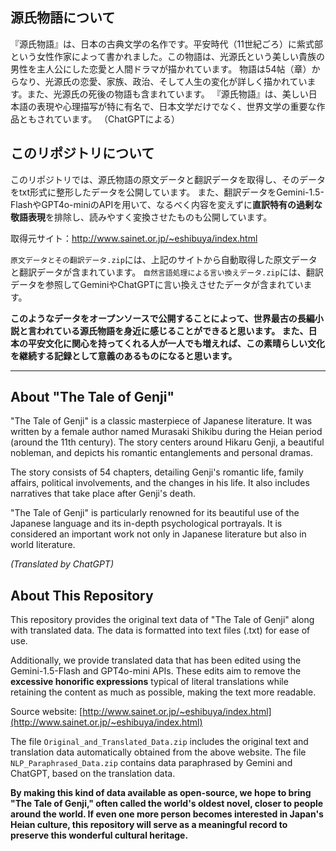 ## 源氏物語について
『源氏物語』は、日本の古典文学の名作です。平安時代（11世紀ごろ）に紫式部という女性作家によって書かれました。この物語は、光源氏という美しい貴族の男性を主人公にした恋愛と人間ドラマが描かれています。
物語は54帖（章）からなり、光源氏の恋愛、家族、政治、そして人生の変化が詳しく描かれています。また、光源氏の死後の物語も含まれています。
『源氏物語』は、美しい日本語の表現や心理描写が特に有名で、日本文学だけでなく、世界文学の重要な作品ともされています。
（ChatGPTによる）

## このリポジトリについて
このリポジトリでは、源氏物語の原文データと翻訳データを取得し、そのデータをtxt形式に整形したデータを公開しています。
また、翻訳データをGemini-1.5-FlashやGPT4o-miniのAPIを用いて、なるべく内容を変えずに**直訳特有の過剰な敬語表現**を排除し、読みやすく変換させたものも公開しています。

取得元サイト：http://www.sainet.or.jp/~eshibuya/index.html

`原文データとその翻訳データ.zip`には、上記のサイトから自動取得した原文データと翻訳データが含まれています。
`自然言語処理による言い換えデータ.zip`には、翻訳データを参照してGeminiやChatGPTに言い換えさせたデータが含まれています。

**このようなデータをオープンソースで公開することによって、世界最古の長編小説と言われている源氏物語を身近に感じることができると思います。
また、日本の平安文化に関心を持ってくれる人が一人でも増えれば、この素晴らしい文化を継続する記録として意義のあるものになると思います。**

---

## About "The Tale of Genji"
"The Tale of Genji" is a classic masterpiece of Japanese literature. It was written by a female author named Murasaki Shikibu during the Heian period (around the 11th century). The story centers around Hikaru Genji, a beautiful nobleman, and depicts his romantic entanglements and personal dramas.

The story consists of 54 chapters, detailing Genji's romantic life, family affairs, political involvements, and the changes in his life. It also includes narratives that take place after Genji's death.

"The Tale of Genji" is particularly renowned for its beautiful use of the Japanese language and its in-depth psychological portrayals. It is considered an important work not only in Japanese literature but also in world literature.

*(Translated by ChatGPT)*

## About This Repository
This repository provides the original text data of "The Tale of Genji" along with translated data. The data is formatted into text files (.txt) for ease of use.

Additionally, we provide translated data that has been edited using the Gemini-1.5-Flash and GPT4o-mini APIs. These edits aim to remove the **excessive honorific expressions** typical of literal translations while retaining the content as much as possible, making the text more readable.

Source website: [http://www.sainet.or.jp/~eshibuya/index.html](http://www.sainet.or.jp/~eshibuya/index.html)

The file `Original_and_Translated_Data.zip` includes the original text and translation data automatically obtained from the above website.
The file `NLP_Paraphrased_Data.zip` contains data paraphrased by Gemini and ChatGPT, based on the translation data.

**By making this kind of data available as open-source, we hope to bring "The Tale of Genji," often called the world's oldest novel, closer to people around the world.
If even one more person becomes interested in Japan's Heian culture, this repository will serve as a meaningful record to preserve this wonderful cultural heritage.**

